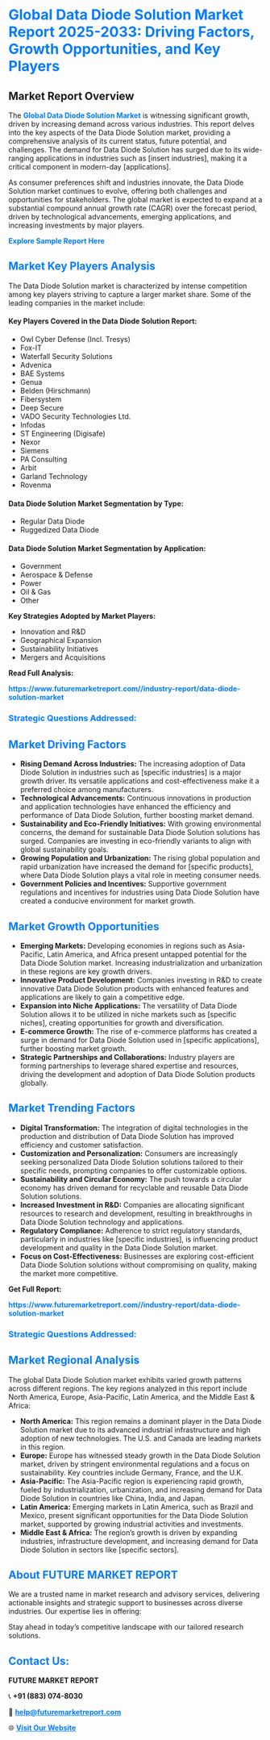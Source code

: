 <h1 style="color: #007BFF;">Global Data Diode Solution Market Report 2025-2033: Driving Factors, Growth Opportunities, and Key Players</h1>

<section id="overview">
<h2>Market Report Overview</h2>
<p>The <a href="https://www.futuremarketreport.com//industry-report/data-diode-solution-market" style="color: #007BFF; text-decoration: none;"><strong>Global Data Diode Solution Market</strong></a> is witnessing significant growth, driven by increasing demand across various industries. This report delves into the key aspects of the Data Diode Solution market, providing a comprehensive analysis of its current status, future potential, and challenges. The demand for Data Diode Solution has surged due to its wide-ranging applications in industries such as [insert industries], making it a critical component in modern-day [applications].</p>
<p>As consumer preferences shift and industries innovate, the Data Diode Solution market continues to evolve, offering both challenges and opportunities for stakeholders. The global market is expected to expand at a substantial compound annual growth rate (CAGR) over the forecast period, driven by technological advancements, emerging applications, and increasing investments by major players.</p>
</section>

<section id="overview">
<p><a href="https://www.futuremarketreport.com//request-sample/reportId=45566" style="color: #007BFF; text-decoration: none;"><strong>Explore Sample Report Here</strong></a></p>
</section>

<section id="key-players">
<h2 style="color: #007BFF;">Market Key Players Analysis</h2>
<p>The Data Diode Solution market is characterized by intense competition among key players striving to capture a larger market share. Some of the leading companies in the market include:</p>
<h4>Key Players Covered in the Data Diode Solution Report:</h4>
<ul><li>Owl Cyber Defense (Incl. Tresys)</li><li>Fox-IT</li><li>Waterfall Security Solutions</li><li>Advenica</li><li>BAE Systems</li><li>Genua</li><li>Belden (Hirschmann)</li><li>Fibersystem</li><li>Deep Secure</li><li>VADO Security Technologies Ltd.</li><li>Infodas</li><li>ST Engineering (Digisafe)</li><li>Nexor</li><li>Siemens</li><li>PA Consulting</li><li>Arbit</li><li>Garland Technology</li><li>Rovenma</li></ul>
<h4>Data Diode Solution Market Segmentation by Type:</h4>
<ul><li>Regular Data Diode</li><li>Ruggedized Data Diode</li></ul>

<h4>Data Diode Solution Market Segmentation by Application:</h4>
<ul><li>Government</li><li>Aerospace &amp; Defense</li><li>Power</li><li>Oil &amp; Gas</li><li>Other</li></ul>
<p><strong>Key Strategies Adopted by Market Players:</strong></p>
<ul>
<li>Innovation and R&D</li>
<li>Geographical Expansion</li>
<li>Sustainability Initiatives</li>
<li>Mergers and Acquisitions</li>
</ul>
</section>

<section>
<p><strong>Read Full Analysis: </strong></p><a href="https://www.futuremarketreport.com//industry-report/data-diode-solution-market" style="color: #007BFF; text-decoration: none;"><strong>https://www.futuremarketreport.com//industry-report/data-diode-solution-market</strong></a>
<h3 style="color: #007BFF;">Strategic Questions Addressed:</h3>
</section>

<section id="driving-factors">
<h2 style="color: #007BFF;">Market Driving Factors</h2>
<ul>
<li><strong>Rising Demand Across Industries:</strong> The increasing adoption of Data Diode Solution in industries such as [specific industries] is a major growth driver. Its versatile applications and cost-effectiveness make it a preferred choice among manufacturers.</li>
<li><strong>Technological Advancements:</strong> Continuous innovations in production and application technologies have enhanced the efficiency and performance of Data Diode Solution, further boosting market demand.</li>
<li><strong>Sustainability and Eco-Friendly Initiatives:</strong> With growing environmental concerns, the demand for sustainable Data Diode Solution solutions has surged. Companies are investing in eco-friendly variants to align with global sustainability goals.</li>
<li><strong>Growing Population and Urbanization:</strong> The rising global population and rapid urbanization have increased the demand for [specific products], where Data Diode Solution plays a vital role in meeting consumer needs.</li>
<li><strong>Government Policies and Incentives:</strong> Supportive government regulations and incentives for industries using Data Diode Solution have created a conducive environment for market growth.</li>
</ul>
</section>

<section id="growth-opportunities">
<h2 style="color: #007BFF;">Market Growth Opportunities</h2>
<ul>
<li><strong>Emerging Markets:</strong> Developing economies in regions such as Asia-Pacific, Latin America, and Africa present untapped potential for the Data Diode Solution market. Increasing industrialization and urbanization in these regions are key growth drivers.</li>
<li><strong>Innovative Product Development:</strong> Companies investing in R&D to create innovative Data Diode Solution products with enhanced features and applications are likely to gain a competitive edge.</li>
<li><strong>Expansion into Niche Applications:</strong> The versatility of Data Diode Solution allows it to be utilized in niche markets such as [specific niches], creating opportunities for growth and diversification.</li>
<li><strong>E-commerce Growth:</strong> The rise of e-commerce platforms has created a surge in demand for Data Diode Solution used in [specific applications], further boosting market growth.</li>
<li><strong>Strategic Partnerships and Collaborations:</strong> Industry players are forming partnerships to leverage shared expertise and resources, driving the development and adoption of Data Diode Solution products globally.</li>
</ul>
</section>

<section id="trending-factors">
<h2 style="color: #007BFF;">Market Trending Factors</h2>
<ul>
<li><strong>Digital Transformation:</strong> The integration of digital technologies in the production and distribution of Data Diode Solution has improved efficiency and customer satisfaction.</li>
<li><strong>Customization and Personalization:</strong> Consumers are increasingly seeking personalized Data Diode Solution solutions tailored to their specific needs, prompting companies to offer customizable options.</li>
<li><strong>Sustainability and Circular Economy:</strong> The push towards a circular economy has driven demand for recyclable and reusable Data Diode Solution solutions.</li>
<li><strong>Increased Investment in R&D:</strong> Companies are allocating significant resources to research and development, resulting in breakthroughs in Data Diode Solution technology and applications.</li>
<li><strong>Regulatory Compliance:</strong> Adherence to strict regulatory standards, particularly in industries like [specific industries], is influencing product development and quality in the Data Diode Solution market.</li>
<li><strong>Focus on Cost-Effectiveness:</strong> Businesses are exploring cost-efficient Data Diode Solution solutions without compromising on quality, making the market more competitive.</li>
</ul>
</section>

<section>
<p><strong>Get Full Report: </strong></p><a href="https://www.futuremarketreport.com//industry-report/data-diode-solution-market" style="color: #007BFF; text-decoration: none;"><strong>https://www.futuremarketreport.com//industry-report/data-diode-solution-market</strong></a>
<h3 style="color: #007BFF;">Strategic Questions Addressed:</h3>
</section>


<section id="regional-analysis">
<h2 style="color: #007BFF;">Market Regional Analysis</h2>
<p>The global Data Diode Solution market exhibits varied growth patterns across different regions. The key regions analyzed in this report include North America, Europe, Asia-Pacific, Latin America, and the Middle East & Africa:</p>
<ul>
<li><strong>North America:</strong> This region remains a dominant player in the Data Diode Solution market due to its advanced industrial infrastructure and high adoption of new technologies. The U.S. and Canada are leading markets in this region.</li>
<li><strong>Europe:</strong> Europe has witnessed steady growth in the Data Diode Solution market, driven by stringent environmental regulations and a focus on sustainability. Key countries include Germany, France, and the U.K.</li>
<li><strong>Asia-Pacific:</strong> The Asia-Pacific region is experiencing rapid growth, fueled by industrialization, urbanization, and increasing demand for Data Diode Solution in countries like China, India, and Japan.</li>
<li><strong>Latin America:</strong> Emerging markets in Latin America, such as Brazil and Mexico, present significant opportunities for the Data Diode Solution market, supported by growing industrial activities and investments.</li>
<li><strong>Middle East & Africa:</strong> The region’s growth is driven by expanding industries, infrastructure development, and increasing demand for Data Diode Solution in sectors like [specific sectors].</li>
</ul>
</section>

<footer>
<h2 style="color: #007BFF;">About FUTURE MARKET REPORT</h2>
<p>We are a trusted name in market research and advisory services, delivering actionable insights and strategic support to businesses across diverse industries. Our expertise lies in offering:</p>

<p>Stay ahead in today’s competitive landscape with our tailored research solutions.</p>

<h2 style="color: #007BFF;">Contact Us:</h2>
<p><strong>FUTURE MARKET REPORT</strong></p>
<p>📞 <strong>+91 (883) 074-8030</strong></p>
<p>📧 <strong><a href="mailto:help@futuremarketreport.com" style="color: #007BFF;">help@futuremarketreport.com</a></strong></p>
<p>🌐 <strong><a href="https://www.futuremarketreport.com/" style="color: #007BFF;">Visit Our Website</a></strong></p>
</footer>